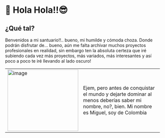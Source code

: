 # 🥸 Hola Hola!!😎
## ¿Qué tal? <br>
Benvenidos a mi santuario!!.. bueno, mi humilde y cómoda choza. Donde podrán disfrutar de... bueno, aún me falta archivar muchos proyectos profesionales en realidad, sin embargo
ten la absoluta certeza que iré subiendo cada vez más proyectos, más variados, más interesantes y así poco a poco te iré llevando al lado oscuro! <br>
<table>
  <tr>
    <td>
      <img src="https://github.com/user-attachments/assets/889fad8d-362f-4a79-925d-409da55b426a" alt="image" width="230" height="200">
    </td>
    <td>
     Ejem, pero antes de conquistar el mundo y dejarte dominar al menos deberías saber mi nombre, no?, bien. Mi nombre es Miguel, soy de Colombia 
    </td>
  </tr>
</table>

